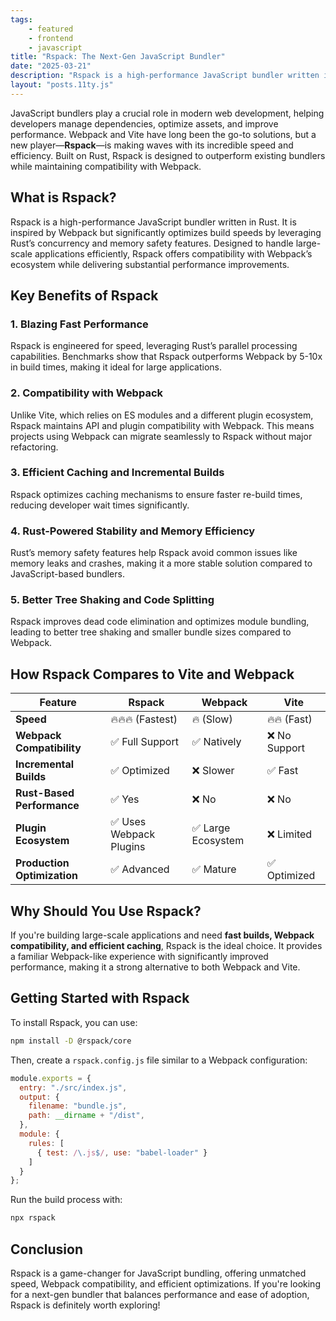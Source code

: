 ```yaml
---
tags: 
    - featured
    - frontend
    - javascript
title: "Rspack: The Next-Gen JavaScript Bundler"
date: "2025-03-21"
description: "Rspack is a high-performance JavaScript bundler written in Rust. It is inspired by Webpack but significantly optimizes build speeds by leveraging Rust’s concurrency and memory safety features."
layout: "posts.11ty.js"
---
```


JavaScript bundlers play a crucial role in modern web development, helping developers manage dependencies, optimize assets, and improve performance. Webpack and Vite have long been the go-to solutions, but a new player—**Rspack**—is making waves with its incredible speed and efficiency. Built on Rust, Rspack is designed to outperform existing bundlers while maintaining compatibility with Webpack.

## What is Rspack?

Rspack is a high-performance JavaScript bundler written in Rust. It is inspired by Webpack but significantly optimizes build speeds by leveraging Rust’s concurrency and memory safety features. Designed to handle large-scale applications efficiently, Rspack offers compatibility with Webpack’s ecosystem while delivering substantial performance improvements.

## Key Benefits of Rspack

### 1. **Blazing Fast Performance**
Rspack is engineered for speed, leveraging Rust’s parallel processing capabilities. Benchmarks show that Rspack outperforms Webpack by 5-10x in build times, making it ideal for large applications.

### 2. **Compatibility with Webpack**
Unlike Vite, which relies on ES modules and a different plugin ecosystem, Rspack maintains API and plugin compatibility with Webpack. This means projects using Webpack can migrate seamlessly to Rspack without major refactoring.

### 3. **Efficient Caching and Incremental Builds**
Rspack optimizes caching mechanisms to ensure faster re-build times, reducing developer wait times significantly.

### 4. **Rust-Powered Stability and Memory Efficiency**
Rust’s memory safety features help Rspack avoid common issues like memory leaks and crashes, making it a more stable solution compared to JavaScript-based bundlers.

### 5. **Better Tree Shaking and Code Splitting**
Rspack improves dead code elimination and optimizes module bundling, leading to better tree shaking and smaller bundle sizes compared to Webpack.

## How Rspack Compares to Vite and Webpack

| Feature            | Rspack       | Webpack     | Vite        |
|------------------|-------------|------------|------------|
| **Speed**       | 🔥🔥🔥 (Fastest) | 🔥 (Slow)   | 🔥🔥 (Fast)  |
| **Webpack Compatibility** | ✅ Full Support | ✅ Natively | ❌ No Support |
| **Incremental Builds** | ✅ Optimized | ❌ Slower | ✅ Fast |
| **Rust-Based Performance** | ✅ Yes | ❌ No | ❌ No |
| **Plugin Ecosystem** | ✅ Uses Webpack Plugins | ✅ Large Ecosystem | ❌ Limited |
| **Production Optimization** | ✅ Advanced | ✅ Mature | ✅ Optimized |

## Why Should You Use Rspack?
If you're building large-scale applications and need **fast builds, Webpack compatibility, and efficient caching**, Rspack is the ideal choice. It provides a familiar Webpack-like experience with significantly improved performance, making it a strong alternative to both Webpack and Vite.

## Getting Started with Rspack
To install Rspack, you can use:

```sh
npm install -D @rspack/core
```

Then, create a `rspack.config.js` file similar to a Webpack configuration:

```js
module.exports = {
  entry: "./src/index.js",
  output: {
    filename: "bundle.js",
    path: __dirname + "/dist",
  },
  module: {
    rules: [
      { test: /\.js$/, use: "babel-loader" }
    ]
  }
};
```

Run the build process with:
```sh
npx rspack
```

## Conclusion
Rspack is a game-changer for JavaScript bundling, offering unmatched speed, Webpack compatibility, and efficient optimizations. If you're looking for a next-gen bundler that balances performance and ease of adoption, Rspack is definitely worth exploring!

